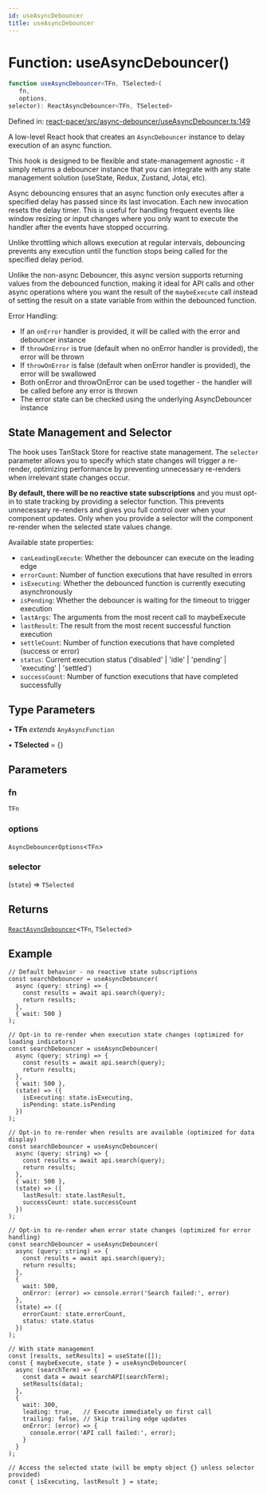 ```yaml
---
id: useAsyncDebouncer
title: useAsyncDebouncer
---
```


<!-- DO NOT EDIT: this page is autogenerated from the type comments -->

# Function: useAsyncDebouncer()

```ts
function useAsyncDebouncer<TFn, TSelected>(
   fn, 
   options, 
selector): ReactAsyncDebouncer<TFn, TSelected>
```

Defined in: [react-pacer/src/async-debouncer/useAsyncDebouncer.ts:149](https://github.com/TanStack/pacer/blob/main/packages/react-pacer/src/async-debouncer/useAsyncDebouncer.ts#L149)

A low-level React hook that creates an `AsyncDebouncer` instance to delay execution of an async function.

This hook is designed to be flexible and state-management agnostic - it simply returns a debouncer instance that
you can integrate with any state management solution (useState, Redux, Zustand, Jotai, etc).

Async debouncing ensures that an async function only executes after a specified delay has passed since its last invocation.
Each new invocation resets the delay timer. This is useful for handling frequent events like window resizing
or input changes where you only want to execute the handler after the events have stopped occurring.

Unlike throttling which allows execution at regular intervals, debouncing prevents any execution until
the function stops being called for the specified delay period.

Unlike the non-async Debouncer, this async version supports returning values from the debounced function,
making it ideal for API calls and other async operations where you want the result of the `maybeExecute` call
instead of setting the result on a state variable from within the debounced function.

Error Handling:
- If an `onError` handler is provided, it will be called with the error and debouncer instance
- If `throwOnError` is true (default when no onError handler is provided), the error will be thrown
- If `throwOnError` is false (default when onError handler is provided), the error will be swallowed
- Both onError and throwOnError can be used together - the handler will be called before any error is thrown
- The error state can be checked using the underlying AsyncDebouncer instance

## State Management and Selector

The hook uses TanStack Store for reactive state management. The `selector` parameter allows you
to specify which state changes will trigger a re-render, optimizing performance by preventing
unnecessary re-renders when irrelevant state changes occur.

**By default, there will be no reactive state subscriptions** and you must opt-in to state
tracking by providing a selector function. This prevents unnecessary re-renders and gives you
full control over when your component updates. Only when you provide a selector will the
component re-render when the selected state values change.

Available state properties:
- `canLeadingExecute`: Whether the debouncer can execute on the leading edge
- `errorCount`: Number of function executions that have resulted in errors
- `isExecuting`: Whether the debounced function is currently executing asynchronously
- `isPending`: Whether the debouncer is waiting for the timeout to trigger execution
- `lastArgs`: The arguments from the most recent call to maybeExecute
- `lastResult`: The result from the most recent successful function execution
- `settleCount`: Number of function executions that have completed (success or error)
- `status`: Current execution status ('disabled' | 'idle' | 'pending' | 'executing' | 'settled')
- `successCount`: Number of function executions that have completed successfully

## Type Parameters

• **TFn** *extends* `AnyAsyncFunction`

• **TSelected** = \{\}

## Parameters

### fn

`TFn`

### options

`AsyncDebouncerOptions`\<`TFn`\>

### selector

(`state`) => `TSelected`

## Returns

[`ReactAsyncDebouncer`](../../interfaces/reactasyncdebouncer.md)\<`TFn`, `TSelected`\>

## Example

```tsx
// Default behavior - no reactive state subscriptions
const searchDebouncer = useAsyncDebouncer(
  async (query: string) => {
    const results = await api.search(query);
    return results;
  },
  { wait: 500 }
);

// Opt-in to re-render when execution state changes (optimized for loading indicators)
const searchDebouncer = useAsyncDebouncer(
  async (query: string) => {
    const results = await api.search(query);
    return results;
  },
  { wait: 500 },
  (state) => ({
    isExecuting: state.isExecuting,
    isPending: state.isPending
  })
);

// Opt-in to re-render when results are available (optimized for data display)
const searchDebouncer = useAsyncDebouncer(
  async (query: string) => {
    const results = await api.search(query);
    return results;
  },
  { wait: 500 },
  (state) => ({
    lastResult: state.lastResult,
    successCount: state.successCount
  })
);

// Opt-in to re-render when error state changes (optimized for error handling)
const searchDebouncer = useAsyncDebouncer(
  async (query: string) => {
    const results = await api.search(query);
    return results;
  },
  {
    wait: 500,
    onError: (error) => console.error('Search failed:', error)
  },
  (state) => ({
    errorCount: state.errorCount,
    status: state.status
  })
);

// With state management
const [results, setResults] = useState([]);
const { maybeExecute, state } = useAsyncDebouncer(
  async (searchTerm) => {
    const data = await searchAPI(searchTerm);
    setResults(data);
  },
  {
    wait: 300,
    leading: true,   // Execute immediately on first call
    trailing: false, // Skip trailing edge updates
    onError: (error) => {
      console.error('API call failed:', error);
    }
  }
);

// Access the selected state (will be empty object {} unless selector provided)
const { isExecuting, lastResult } = state;
```
